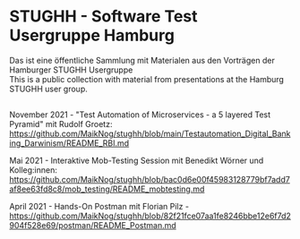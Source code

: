 # STUGHH - Software Test Usergruppe Hamburg

Das ist eine öffentliche Sammlung mit Materialen aus den Vorträgen der Hamburger STUGHH Usergruppe  
This is a public collection with material from presentations at the Hamburg STUGHH user group.

##

November 2021 - "Test Automation of Microservices - a 5 layered Test Pyramid" mit Rudolf Groetz: https://github.com/MaikNog/stughh/blob/main/Testautomation_Digital_Banking_Darwinism/README_RBI.md

Mai 2021 - Interaktive Mob-Testing Session mit Benedikt Wörner und Kolleg:innen: https://github.com/MaikNog/stughh/blob/bac0d6e00f45983128779bf7add7af8ee63fd8c8/mob_testing/README_mobtesting.md

April 2021 - Hands-On Postman mit Florian Pilz - https://github.com/MaikNog/stughh/blob/82f21fce07aa1fe8246bbe12e6f7d2904f528e69/postman/README_Postman.md


